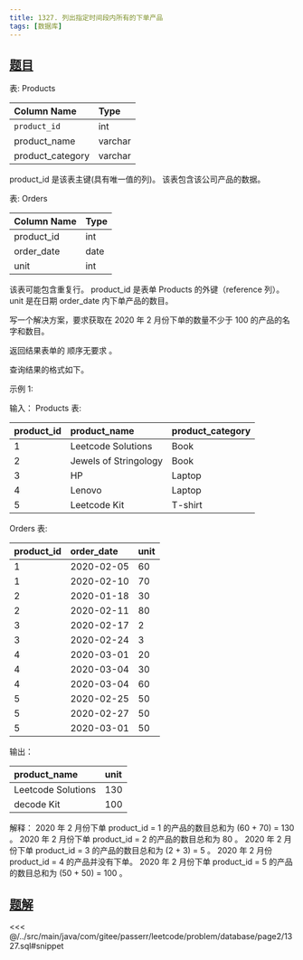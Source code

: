 ```yaml
---
title: 1327. 列出指定时间段内所有的下单产品
tags: [数据库]
---
```


## [题目](https://leetcode.cn/problems/list-the-products-ordered-in-a-period/)

表: Products

| Column Name      | Type    |
|:-----------------|:--------|
| `product_id`     | int     |
| product_name     | varchar |
| product_category | varchar |

product_id 是该表主键(具有唯一值的列)。
该表包含该公司产品的数据。

表: Orders

| Column Name | Type |
|:------------|:-----|
| product_id  | int  |
| order_date  | date |
| unit        | int  |

该表可能包含重复行。
product_id 是表单 Products 的外键（reference 列）。
unit 是在日期 order_date 内下单产品的数目。

写一个解决方案，要求获取在 2020 年 2 月份下单的数量不少于 100 的产品的名字和数目。

返回结果表单的 顺序无要求 。

查询结果的格式如下。

示例 1:

输入：
Products 表:

| product_id | product_name          | product_category |
|:-----------|:----------------------|:-----------------|
| 1          | Leetcode Solutions    | Book             |
| 2          | Jewels of Stringology | Book             |
| 3          | HP                    | Laptop           |
| 4          | Lenovo                | Laptop           |
| 5          | Leetcode Kit          | T-shirt          |

Orders 表:

| product_id | order_date | unit |
|:-----------|:-----------|:-----|
| 1          | 2020-02-05 | 60   |
| 1          | 2020-02-10 | 70   |
| 2          | 2020-01-18 | 30   |
| 2          | 2020-02-11 | 80   |
| 3          | 2020-02-17 | 2    |
| 3          | 2020-02-24 | 3    |
| 4          | 2020-03-01 | 20   |
| 4          | 2020-03-04 | 30   |
| 4          | 2020-03-04 | 60   |
| 5          | 2020-02-25 | 50   |
| 5          | 2020-02-27 | 50   |
| 5          | 2020-03-01 | 50   |

输出：

| product_name       | unit |
|:-------------------|:-----|
| Leetcode Solutions | 130  |
| decode Kit         | 100  |

解释：
2020 年 2 月份下单 product_id = 1 的产品的数目总和为 (60 + 70) = 130 。
2020 年 2 月份下单 product_id = 2 的产品的数目总和为 80 。
2020 年 2 月份下单 product_id = 3 的产品的数目总和为 (2 + 3) = 5 。
2020 年 2 月份 product_id = 4 的产品并没有下单。
2020 年 2 月份下单 product_id = 5 的产品的数目总和为 (50 + 50) = 100 。

## [题解](https://github.com/PasseRR/JavaLeetCode/blob/master/src/main/java/com/gitee/passerr/leetcode/problem/database/page2/1327.sql)

<<< @/../src/main/java/com/gitee/passerr/leetcode/problem/database/page2/1327.sql#snippet
